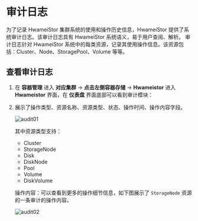 # 审计日志

为了记录 HwameiStor 集群系统的使用和操作历史信息，HwameiStor 提供了系统审计日志。该审计日志具有 HwameiStor 系统语义，易于用户查阅、解析。
审计日志针对 HwameiStor 系统中的每类资源，记录其使用操作信息。该资源包括：Cluster、Node、StoragePool、Volume 等等。

## 查看审计日志

1. 在 **容器管理** 进入 **对应集群** -> **点击左侧容器存储** -> **Hwameistor** 进入 **Hwameistor** 界面，在 **仪表盘** 界面底部可以看到审计模块：

2. 展示了操作类型、资源名称、资源类型、状态、操作时间、操作内容字段。

    ![audit01](https://docs.daocloud.io/daocloud-docs-images/docs/zh/docs/storage/images/auit01.png)

    其中资源类型支持：

    - Cluster
    - StorageNode
    - Disk
    - DiskNode
    - Pool
    - Volume
    - DiskVolume

    操作内容：可以查看到更多的操作细节信息，如下图展示了 `StorageNode` 资源的一条审计的操作内容。

    ![audit02](https://docs.daocloud.io/daocloud-docs-images/docs/zh/docs/storage/images/audit02.png)
